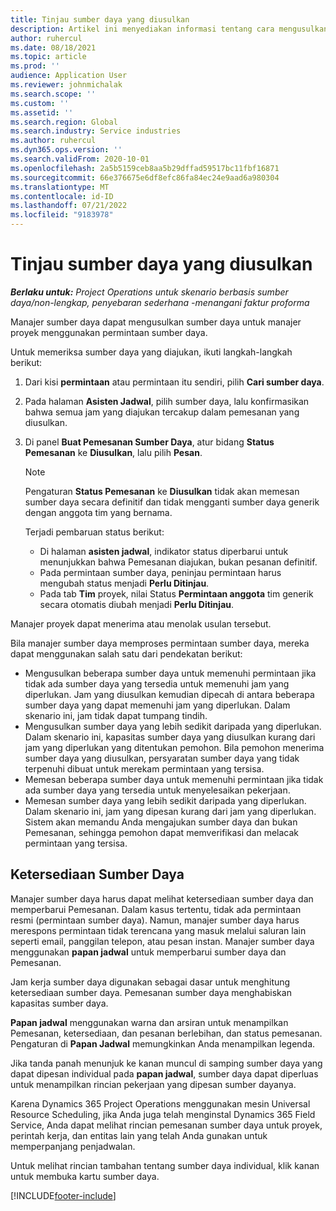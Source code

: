 ```yaml
---
title: Tinjau sumber daya yang diusulkan
description: Artikel ini menyediakan informasi tentang cara mengusulkan sumber daya proyek.
author: ruhercul
ms.date: 08/18/2021
ms.topic: article
ms.prod: ''
audience: Application User
ms.reviewer: johnmichalak
ms.search.scope: ''
ms.custom: ''
ms.assetid: ''
ms.search.region: Global
ms.search.industry: Service industries
ms.author: ruhercul
ms.dyn365.ops.version: ''
ms.search.validFrom: 2020-10-01
ms.openlocfilehash: 2a5b5159ceb8aa5b29dffad59517bc11fbf16871
ms.sourcegitcommit: 66e376675e6df8efc86fa84ec24e9aad6a980304
ms.translationtype: MT
ms.contentlocale: id-ID
ms.lasthandoff: 07/21/2022
ms.locfileid: "9183978"
---
```

# <a name="review-proposed-resources"></a>Tinjau sumber daya yang diusulkan

_**Berlaku untuk:** Project Operations untuk skenario berbasis sumber daya/non-lengkap, penyebaran sederhana -menangani faktur proforma_

Manajer sumber daya dapat mengusulkan sumber daya untuk manajer proyek menggunakan permintaan sumber daya.

Untuk memeriksa sumber daya yang diajukan, ikuti langkah-langkah berikut:

1. Dari kisi **permintaan** atau permintaan itu sendiri, pilih **Cari sumber daya**.
2. Pada halaman **Asisten Jadwal**, pilih sumber daya, lalu konfirmasikan bahwa semua jam yang diajukan tercakup dalam pemesanan yang diusulkan.
3. Di panel **Buat Pemesanan Sumber Daya**, atur bidang **Status Pemesanan** ke **Diusulkan**, lalu pilih **Pesan**.

    > [!NOTE]
    > Pengaturan **Status Pemesanan** ke **Diusulkan** tidak akan memesan sumber daya secara definitif dan tidak mengganti sumber daya generik dengan anggota tim yang bernama.

    Terjadi pembaruan status berikut:

    - Di halaman **asisten jadwal**, indikator status diperbarui untuk menunjukkan bahwa Pemesanan diajukan, bukan pesanan definitif.
    - Pada permintaan sumber daya, peninjau permintaan harus mengubah status menjadi **Perlu Ditinjau**.
    - Pada tab **Tim** proyek, nilai Status **Permintaan anggota** tim generik secara otomatis diubah menjadi **Perlu Ditinjau**.

Manajer proyek dapat menerima atau menolak usulan tersebut.

Bila manajer sumber daya memproses permintaan sumber daya, mereka dapat menggunakan salah satu dari pendekatan berikut:

- Mengusulkan beberapa sumber daya untuk memenuhi permintaan jika tidak ada sumber daya yang tersedia untuk memenuhi jam yang diperlukan. Jam yang diusulkan kemudian dipecah di antara beberapa sumber daya yang dapat memenuhi jam yang diperlukan. Dalam skenario ini, jam tidak dapat tumpang tindih.
- Mengusulkan sumber daya yang lebih sedikit daripada yang diperlukan. Dalam skenario ini, kapasitas sumber daya yang diusulkan kurang dari jam yang diperlukan yang ditentukan pemohon. Bila pemohon menerima sumber daya yang diusulkan, persyaratan sumber daya yang tidak terpenuhi dibuat untuk merekam permintaan yang tersisa.
- Memesan beberapa sumber daya untuk memenuhi permintaan jika tidak ada sumber daya yang tersedia untuk menyelesaikan pekerjaan.
- Memesan sumber daya yang lebih sedikit daripada yang diperlukan. Dalam skenario ini, jam yang dipesan kurang dari jam yang diperlukan. Sistem akan memandu Anda mengajukan sumber daya dan bukan Pemesanan, sehingga pemohon dapat memverifikasi dan melacak permintaan yang tersisa.

## <a name="resource-availability"></a>Ketersediaan Sumber Daya

Manajer sumber daya harus dapat melihat ketersediaan sumber daya dan memperbarui Pemesanan. Dalam kasus tertentu, tidak ada permintaan resmi (permintaan sumber daya). Namun, manajer sumber daya harus merespons permintaan tidak terencana yang masuk melalui saluran lain seperti email, panggilan telepon, atau pesan instan. Manajer sumber daya menggunakan **papan jadwal** untuk memperbarui sumber daya dan Pemesanan.

Jam kerja sumber daya digunakan sebagai dasar untuk menghitung ketersediaan sumber daya. Pemesanan sumber daya menghabiskan kapasitas sumber daya.

**Papan jadwal** menggunakan warna dan arsiran untuk menampilkan Pemesanan, ketersediaan, dan pesanan berlebihan, dan status pemesanan. Pengaturan di **Papan Jadwal** memungkinkan Anda menampilkan legenda.

Jika tanda panah menunjuk ke kanan muncul di samping sumber daya yang dapat dipesan individual pada **papan jadwal**, sumber daya dapat diperluas untuk menampilkan rincian pekerjaan yang dipesan sumber dayanya.

Karena Dynamics 365 Project Operations menggunakan mesin Universal Resource Scheduling, jika Anda juga telah menginstal Dynamics 365 Field Service, Anda dapat melihat rincian pemesanan sumber daya untuk proyek, perintah kerja, dan entitas lain yang telah Anda gunakan untuk memperpanjang penjadwalan.

Untuk melihat rincian tambahan tentang sumber daya individual, klik kanan untuk membuka kartu sumber daya.



[!INCLUDE[footer-include](../includes/footer-banner.md)]

